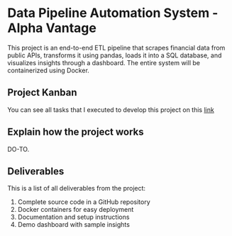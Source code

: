 # Data Pipeline Automation System - Alpha Vantage

This project is an end-to-end ETL pipeline that scrapes financial data from public APIs, transforms it using pandas, loads it into a SQL database, and visualizes insights through a dashboard. The entire system will be containerized using Docker.

## Project Kanban 

You can see all tasks that I executed to develop this project on this [link](https://github.com/users/pdrals16/projects/1)

## Explain how the project works

DO-TO.

## Deliverables

This is a list of all deliverables from the project:

1. Complete source code in a GitHub repository
2. Docker containers for easy deployment
3. Documentation and setup instructions
4. Demo dashboard with sample insights